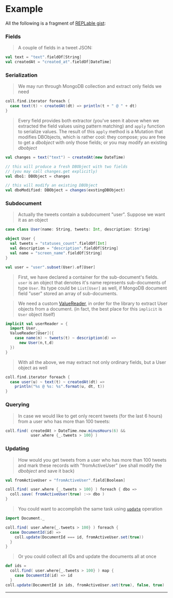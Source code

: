 # Example

All the following is a fragment of [REPLable gist](https://gist.github.com/1647302):

### Fields

> A couple of fields in a tweet JSON:

```scala
val text = "text".fieldOf[String]
val createdAt = "created_at".fieldOf[DateTime]
```

### Serialization

> We may run through MongoDB collection and extract only fields
> we need

```scala
coll.find.iterator foreach {
  case text(t) ~ createdAt(dt) => println(t + " @ " + dt)
}
```

> Every field provides both extractor (you've seen it above when we extracted the
> field values using pattern matching) and `apply` function to serialize values.
> The result of this `apply` method is a Mutation that modifies DBObjects, which is
> rather cool: they compose; you are free to get a $dbobject$ with only those fields;
> or you may modify an existing $dbobject$

```scala
val changes = text("text") ~ createdAt(new DateTime)

// this will produce a fresh DBObject with two fields
// (you may call changes.get explicitly)
val dbo1: DBObject = changes

// this will modify an existing DBObject
val dboModified: DBObject = changes(exstingDBObject)
```

### Subdocument

> Actually the tweets contain a subdocument "user".
> Suppose we want it as an object

```scala
case class User(name: String, tweets: Int, description: String)

object User {
  val tweets = "statuses_count".fieldOf[Int]
  val description = "description".fieldOf[String]
  val name = "screen_name".fieldOf[String]
}

val user = "user".subset(User).of[User]
```

> First, we have declared a container for the sub-document's fields.
> `user` is an object that denotes it's name represents sub-documents
> of type `User`. Its type could be `List[User]` as well, if
> MongoDB document field "user" stored an array of sub-documents.

> We need a custom
> [ValueReader]($siteBaseUrl$/ValueReader+%26+ValueWriter.html),
> in order for the library to extract User objects from a
> document. (in fact, the best place for this `implicit` is `User`
> object itself)

```scala
implicit val userReader = {
  import User._
  ValueReader[User]({
    case name(n) ~ tweets(t) ~ description(d) =>
      new User(n,t,d)
  })
}
```

> With all the above, we may extract not only ordinary fields, but
> a User object as well

```scala
coll.find.iterator foreach { 
  case user(u) ~ text(t) ~ createdAt(dt) =>
    println("%s @ %s: %s".format(u, dt, t))
}
```

### Querying

> In case we would like to get only recent tweets (for the last 6 hours)
> from a user who has more than 100 tweets:

```scala
coll.find( createdAt > DateTime.now.minusHours(6) &&
           user.where {_.tweets > 100} )
```

### Updating

> How would you get tweets from a user who has more than 100 tweets and mark
> these records with "fromActiveUser" (we shall modify the $dbobject$ and save it back)

```scala
val fromActiveUser = "fromActiveUser".field[Boolean]

coll.find( user.where {_.tweets > 100} ) foreach { dbo =>
  coll.save( fromActiveUser(true) :~> dbo )
}
```

> You could want to accomplish the same task using [`update`](www.mongodb.org/display/DOCS/Updating)
> operation

```scala
import Document._

coll.find( user.where{_.tweets > 100} ) foreach {
  case DocumentId(id) =>
    coll.update(DocumentId === id, fromActiveUser.set(true))
  }
}
```

> Or you could collect all IDs and update the documents all at once

```scala
def ids =
  coll.find( user.where{_.tweets > 100} ) map {
    case DocumentId(id) => id
  }
coll.update(DocumentId in ids, fromActiveUser.set(true), false, true)
```


* * *
